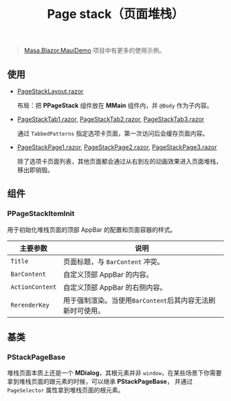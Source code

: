 ﻿---
title: Page stack（页面堆栈）
desc: "**PPageStack** 组件提供了一个类似页面堆栈的容器，主要用于移动端。"
related:
  - /blazor/components/page-tabs
  - /blazor/components/application
  - /blazor/components/bottom-navigation
---

> [Masa.Blazor.MauiDemo](https://github.com/masastack/Masa.Blazor.MauiDemo) 项目中有更多的使用示例。

## 使用

- [PageStackLayout.razor](https://github.com/masastack/MASA.Blazor/blob/main/docs/Masa.Blazor.Docs/Shared/PageStackLayout.razor)
  
  布局：把 **PPageStack** 组件放在 **MMain** 组件内，并 `@Body` 作为子内容。

- [PageStackTab1.razor](https://github.com/masastack/MASA.Blazor/blob/main/docs/Masa.Blazor.Docs/Pages/PageStackTab1.razor), [PageStackTab2.razor](https://github.com/masastack/MASA.Blazor/blob/main/docs/Masa.Blazor.Docs/Pages/PageStackTab2.razor), [PageStackTab3.razor](https://github.com/masastack/MASA.Blazor/blob/main/docs/Masa.Blazor.Docs/Pages/PageStackTab3.razor)
  
  通过 `TabbedPatterns` 指定选项卡页面，第一次访问后会缓存页面内容。

- [PageStackPage1.razor](https://github.com/masastack/MASA.Blazor/blob/main/docs/Masa.Blazor.Docs/Pages/PageStackPage1.razor), [PageStackPage2.razor](https://github.com/masastack/MASA.Blazor/blob/main/docs/Masa.Blazor.Docs/Pages/PageStackPage2.razor), [PageStackPage3.razor](https://github.com/masastack/MASA.Blazor/blob/main/docs/Masa.Blazor.Docs/Pages/PageStackPage3.razor)

  除了选项卡页面列表，其他页面都会通过从右到左的动画效果进入页面堆栈，移出即销毁。

<masa-example file="Examples.labs.page_stack.Usage" no-actions="true"></masa-example>

## 组件

### PPageStackItemInit

用于初始化堆栈页面的顶部 AppBar 的配置和页面容器的样式。

| 主要参数            | 说明                                  |
|-----------------|-------------------------------------|
| `Title`         | 页面标题，与 `BarContent` 冲突。             |
| `BarContent`    | 自定义顶部 AppBar 的内容。                   |
| `ActionContent` | 自定义顶部 AppBar 的右侧内容。                 |
| `RerenderKey`   | 用于强制渲染。当使用`BarContent`后其内容无法刷新时可使用。 |

## 基类

### PStackPageBase

堆栈页面本质上还是一个 **MDialog**，其根元素并非 `window`，在某些场景下你需要拿到堆栈页面的跟元素的时候，可以继承 **PStackPageBase**，
并通过 `PageSelector` 属性拿到堆栈页面的根元素。
